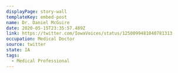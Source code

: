 ```yaml
---
displayPage: story-wall
templateKey: embed-post
name: Dr. Daniel McGuire
date: 2020-05-15T23:35:57.489Z
link: https://twitter.com/IowaVoices/status/1250099481040781313
occupation: Medical Doctor
source: twitter
state: IA
tags:
  - Medical Professional
---
```

